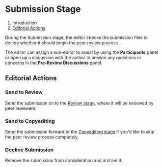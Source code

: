 # Submission Stage

1. Introduction
2. [Editorial Actions](submission.md#editorial-actions)

During the Submission stage, the editor checks the submission files to decide whether it should begin the peer review process.

The editor can assign a sub-editor to assist by using the **Participants** panel or open up a discussion with the author to answer any questions or concerns in the **Pre-Review Discussions** panel.

## <a name="editorial-actions"></a>Editorial Actions

### Send to Review

Send the submission on to the [Review stage](review.md), where it will be reviewed by peer reviewers.

### Send to Copyediting

Send the submission forward to the [Copyediting stage](copyediting.md) if you'd like to skip the peer review process completely.

### Decline Submission

Remove the submission from consideration and archive it.
